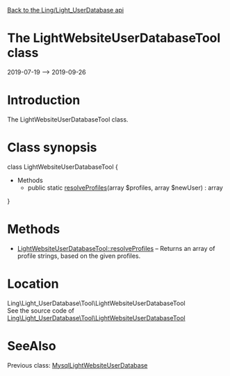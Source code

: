 [Back to the Ling/Light_UserDatabase api](https://github.com/lingtalfi/Light_UserDatabase/blob/master/doc/api/Ling/Light_UserDatabase.md)



The LightWebsiteUserDatabaseTool class
================
2019-07-19 --> 2019-09-26






Introduction
============

The LightWebsiteUserDatabaseTool class.



Class synopsis
==============


class <span class="pl-k">LightWebsiteUserDatabaseTool</span>  {

- Methods
    - public static [resolveProfiles](https://github.com/lingtalfi/Light_UserDatabase/blob/master/doc/api/Ling/Light_UserDatabase/Tool/LightWebsiteUserDatabaseTool/resolveProfiles.md)(array $profiles, array $newUser) : array

}






Methods
==============

- [LightWebsiteUserDatabaseTool::resolveProfiles](https://github.com/lingtalfi/Light_UserDatabase/blob/master/doc/api/Ling/Light_UserDatabase/Tool/LightWebsiteUserDatabaseTool/resolveProfiles.md) &ndash; Returns an array of profile strings, based on the given profiles.





Location
=============
Ling\Light_UserDatabase\Tool\LightWebsiteUserDatabaseTool<br>
See the source code of [Ling\Light_UserDatabase\Tool\LightWebsiteUserDatabaseTool](https://github.com/lingtalfi/Light_UserDatabase/blob/master/Tool/LightWebsiteUserDatabaseTool.php)



SeeAlso
==============
Previous class: [MysqlLightWebsiteUserDatabase](https://github.com/lingtalfi/Light_UserDatabase/blob/master/doc/api/Ling/Light_UserDatabase/MysqlLightWebsiteUserDatabase.md)<br>
